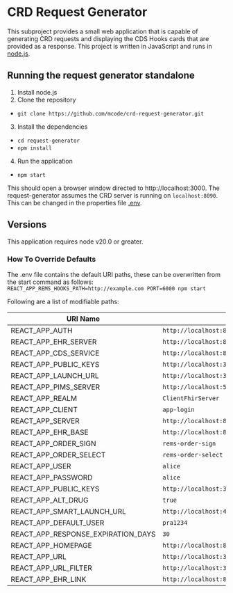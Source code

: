 # CRD Request Generator
This subproject provides a small web application that is capable of generating CRD requests and displaying the CDS Hooks cards that are provided as a response. This project is written in JavaScript and runs in [node.js](https://nodejs.org/en/).  

## Running the request generator standalone
1. Install node.js
2. Clone the repository
  * `git clone https://github.com/mcode/crd-request-generator.git`
3. Install the dependencies
  * `cd request-generator`
  * `npm install`
4. Run the application
  * `npm start`

This should open a browser window directed to http://localhost:3000. The request-generator assumes the CRD server is running on `localhost:8090`. This can be changed in the properties file [.env](./.env).

## Versions
This application requires node v20.0 or greater.


### How To Override Defaults
The .env file contains the default URI paths, these can be overwritten from the start command as follows:
 `REACT_APP_REMS_HOOKS_PATH=http://example.com PORT=6000 npm start`
 
Following are a list of modifiable paths: 

| URI Name               | Default                                          |
| -----------------------|--------------------------------------------------|
| REACT_APP_AUTH         | `http://localhost:8180`                          |
| REACT_APP_EHR_SERVER   | `http://localhost:8080/test-ehr/r4`              |
| REACT_APP_CDS_SERVICE  | `http://localhost:8090/cds-services`             |
| REACT_APP_PUBLIC_KEYS  | `http://localhost:3001/public_keys`              |
| REACT_APP_LAUNCH_URL   | `http://localhost:3005/launch`                   |
| REACT_APP_PIMS_SERVER  | `http://localhost:5051/doctorOrders/api/addRx`   |
| REACT_APP_REALM        |  `ClientFhirServer`                              |
| REACT_APP_CLIENT       |  `app-login`                                     |
| REACT_APP_SERVER       |  `http://localhost:8090`                         |
| REACT_APP_EHR_BASE     |  `http://localhost:8080/test-ehr/r4`             |
| REACT_APP_ORDER_SIGN   |  `rems-order-sign`                               |
| REACT_APP_ORDER_SELECT |  `rems-order-select`                             |
| REACT_APP_USER         |  `alice`                                         |
| REACT_APP_PASSWORD     |  `alice`                                         |
| REACT_APP_PUBLIC_KEYS  |  `http://localhost:3001/public_keys`             |
| REACT_APP_ALT_DRUG     |  `true`                                          |
| REACT_APP_SMART_LAUNCH_URL   |  `http://localhost:4040/`                  |
| REACT_APP_DEFAULT_USER |  `pra1234`                                       |
| REACT_APP_RESPONSE_EXPIRATION_DAYS |  `30`                                |
| REACT_APP_HOMEPAGE     |  `http://localhost:8080`                         |
| REACT_APP_URL          |  `http://localhost:3000`                         |
| REACT_APP_URL_FILTER   |  `http://localhost:3000/*`                       |
| REACT_APP_EHR_LINK     |  `http://localhost:8080/ehr-server/`             |
